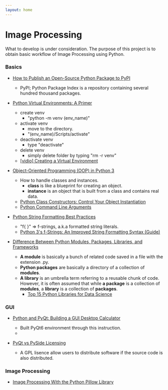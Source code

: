 ```yaml
---
layout: home
---
```


# Image Processing

What to develop is under consideration. The purpose of this project is to obtain basic workflow of Image Processing using Python.  

### Basics
- [How to Publish an Open-Source Python Package to PyPI](https://realpython.com/pypi-publish-python-package/)
  - PyPI; Python Package Index is a repository containing several hundred thousand packages.  
- [Python Virtual Environments: A Primer](https://realpython.com/python-virtual-environments-a-primer/)
  - create venv
    - "python -m venv (env_name)"
  - activate venv
    - move to the directory.
    - "(env_name)/Scripts/activate"
  - deactivate venv
    - type "deactivate"
  - delete venv
    - simply delete folder by typing "rm -r venv"  
  - [[vidio] Creating a Virtual Environment](https://realpython.com/lessons/creating-virtual-environment/#transcript)  
  
- [Object-Oriented Programming (OOP) in Python 3](https://realpython.com/python3-object-oriented-programming/)
    - How to handle classes and instances.
      - **class**  is like a blueprint for creating an object.
      - **instance** is an object that is built from a class and contains real data.
    - [Python Class Constructors: Control Your Object Instantiation](https://realpython.com/python-class-constructor/)
    - [Python Command Line Arguments](https://realpython.com/python-command-line-arguments/)
- [Python String Formatting Best Practices](https://realpython.com/python-string-formatting/)
  - "f{ }" => f-strings, a.k.a formatted string literals.
  - [Python 3's f-Strings: An Improved String Formatting Syntax (Guide)](https://realpython.com/python-f-strings/)
- [Difference Between Python Modules, Packages, Libraries, and Frameworks](https://learnpython.com/blog/python-modules-packages-libraries-frameworks/)
  -  **A module** is basically a bunch of related code saved in a file with the extension .py.
  - **Python packages** are basically a directory of a collection of **modules**.
  - **A library** is an umbrella term referring to a reusable chunk of code. However, it is often assumed that while **a package** is a collection of **modules**, a **library** is a collection of **packages**.
    - [Top 15 Python Libraries for Data Science](https://learnpython.com/blog/python-libraries-for-data-science/)

### GUI

- [Python and PyQt: Building a GUI Desktop Calculator](https://realpython.com/python-pyqt-gui-calculator/)
  - Built PyQt6 environment through this instruction.
  -  


- [PyQt vs PySide Licensing](https://www.pythonguis.com/faq/pyqt-vs-pyside/)  
  - A GPL lisence allow users to distribute software if the source code is also distributed.  

### Image Processing

- [Image Processing With the Python Pillow Library](https://realpython.com/image-processing-with-the-python-pillow-library/)
